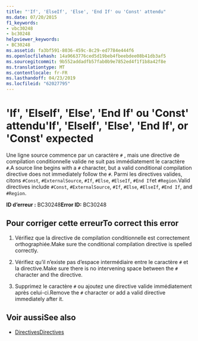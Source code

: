 ```yaml
---
title: "'If', 'ElseIf', 'Else', 'End If' ou 'Const' attendu"
ms.date: 07/20/2015
f1_keywords:
- vbc30248
- bc30248
helpviewer_keywords:
- BC30248
ms.assetid: fa3bf591-8036-459c-8c29-ed7784e444f6
ms.openlocfilehash: 14a9663776ced5d19beb4fbeebdee08b41db3af5
ms.sourcegitcommit: 9b552addadfb57fab0b9e7852ed4f1f1b8a42f8e
ms.translationtype: MT
ms.contentlocale: fr-FR
ms.lasthandoff: 04/23/2019
ms.locfileid: "62027795"
---
```

# <a name="if-elseif-else-end-if-or-const-expected"></a><span data-ttu-id="efb12-102">'If', 'ElseIf', 'Else', 'End If' ou 'Const' attendu</span><span class="sxs-lookup"><span data-stu-id="efb12-102">'If', 'ElseIf', 'Else', 'End If', or 'Const' expected</span></span>
<span data-ttu-id="efb12-103">Une ligne source commence par un caractère `#` , mais une directive de compilation conditionnelle valide ne suit pas immédiatement le caractère `#`.</span><span class="sxs-lookup"><span data-stu-id="efb12-103">A source line begins with a `#` character, but a valid conditional compilation directive does not immediately follow the `#`.</span></span> <span data-ttu-id="efb12-104">Parmi les directives valides, citons `#Const`, `#ExternalSource`, `#If`, `#Else`, `#ElseIf`, `#End If`et `#Region`.</span><span class="sxs-lookup"><span data-stu-id="efb12-104">Valid directives include `#Const`, `#ExternalSource`, `#If`, `#Else`, `#ElseIf`, `#End If`, and `#Region`.</span></span>  
  
 <span data-ttu-id="efb12-105">**ID d’erreur :** BC30248</span><span class="sxs-lookup"><span data-stu-id="efb12-105">**Error ID:** BC30248</span></span>  
  
## <a name="to-correct-this-error"></a><span data-ttu-id="efb12-106">Pour corriger cette erreur</span><span class="sxs-lookup"><span data-stu-id="efb12-106">To correct this error</span></span>  
  
1. <span data-ttu-id="efb12-107">Vérifiez que la directive de compilation conditionnelle est correctement orthographiée.</span><span class="sxs-lookup"><span data-stu-id="efb12-107">Make sure the conditional compilation directive is spelled correctly.</span></span>  
  
2. <span data-ttu-id="efb12-108">Vérifiez qu’il n’existe pas d’espace intermédiaire entre le caractère `#` et la directive.</span><span class="sxs-lookup"><span data-stu-id="efb12-108">Make sure there is no intervening space between the `#` character and the directive.</span></span>  
  
3. <span data-ttu-id="efb12-109">Supprimez le caractère `#` ou ajoutez une directive valide immédiatement après celui-ci.</span><span class="sxs-lookup"><span data-stu-id="efb12-109">Remove the `#` character or add a valid directive immediately after it.</span></span>  
  
## <a name="see-also"></a><span data-ttu-id="efb12-110">Voir aussi</span><span class="sxs-lookup"><span data-stu-id="efb12-110">See also</span></span>

- [<span data-ttu-id="efb12-111">Directives</span><span class="sxs-lookup"><span data-stu-id="efb12-111">Directives</span></span>](../../visual-basic/language-reference/directives/index.md)
